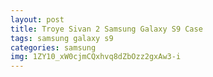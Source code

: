 ```yaml
---
layout: post
title: Troye Sivan 2 Samsung Galaxy S9 Case
tags: samsung galaxy s9
categories: samsung
img: 1ZY10_xW0cjmCQxhvq8dZbOzz2gxAw3-i
---
```

